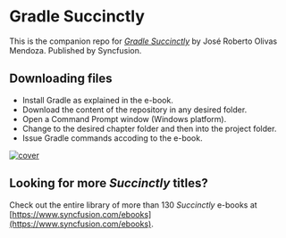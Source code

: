 # Gradle Succinctly

This is the companion repo for [*Gradle Succinctly*](https://www.syncfusion.com/ebooks/gradle_succinctly) by José Roberto Olivas Mendoza. Published by Syncfusion.

## Downloading files

* Install Gradle as explained in the e-book.
* Download the content of the repository in any desired folder.
* Open a Command Prompt window (Windows platform).
* Change to the desired chapter folder and then into the project folder.
* Issue Gradle commands accoding to the e-book.

[![cover](https://github.com/SyncfusionSuccinctlyE-Books/Gradle-Succinctlycover.png)](https://www.syncfusion.com/ebooks/gradle_succinctly)

## Looking for more _Succinctly_ titles?

Check out the entire library of more than 130 _Succinctly_ e-books at [https://www.syncfusion.com/ebooks](https://www.syncfusion.com/ebooks).